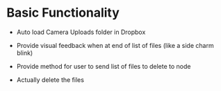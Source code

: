 # Basic Functionality

* Auto load Camera Uploads folder in Dropbox

* Provide visual feedback when at end of list of files (like a side charm blink)

* Provide method for user to send list of files to delete to node

* Actually delete the files
